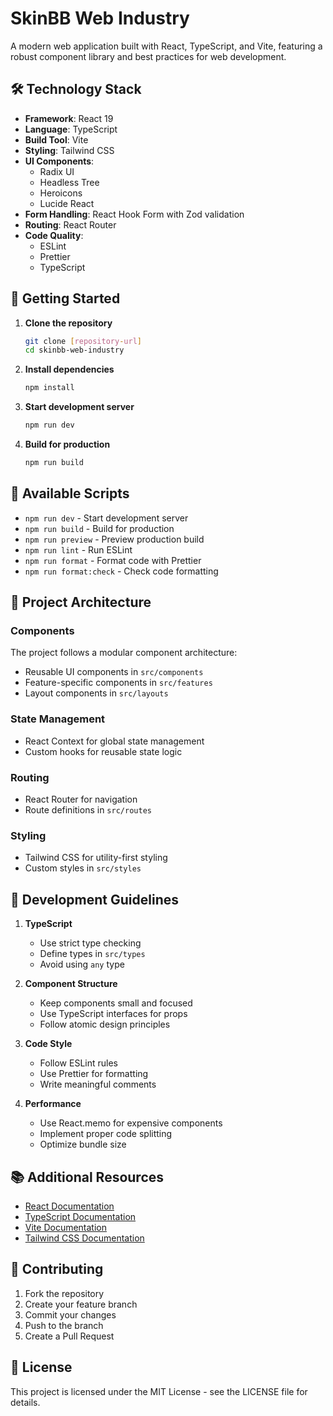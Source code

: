 # SkinBB Web Industry

A modern web application built with React, TypeScript, and Vite, featuring a robust component library and best practices for web development.

## 🛠️ Technology Stack

- **Framework**: React 19
- **Language**: TypeScript
- **Build Tool**: Vite
- **Styling**: Tailwind CSS
- **UI Components**:
  - Radix UI
  - Headless Tree
  - Heroicons
  - Lucide React
- **Form Handling**: React Hook Form with Zod validation
- **Routing**: React Router
- **Code Quality**:
  - ESLint
  - Prettier
  - TypeScript

## 🚀 Getting Started

1. **Clone the repository**

   ```bash
   git clone [repository-url]
   cd skinbb-web-industry
   ```

2. **Install dependencies**

   ```bash
   npm install
   ```

3. **Start development server**

   ```bash
   npm run dev
   ```

4. **Build for production**
   ```bash
   npm run build
   ```

## 📝 Available Scripts

- `npm run dev` - Start development server
- `npm run build` - Build for production
- `npm run preview` - Preview production build
- `npm run lint` - Run ESLint
- `npm run format` - Format code with Prettier
- `npm run format:check` - Check code formatting

## 🎨 Project Architecture

### Components

The project follows a modular component architecture:

- Reusable UI components in `src/components`
- Feature-specific components in `src/features`
- Layout components in `src/layouts`

### State Management

- React Context for global state management
- Custom hooks for reusable state logic

### Routing

- React Router for navigation
- Route definitions in `src/routes`

### Styling

- Tailwind CSS for utility-first styling
- Custom styles in `src/styles`

## 🔧 Development Guidelines

1. **TypeScript**

   - Use strict type checking
   - Define types in `src/types`
   - Avoid using `any` type

2. **Component Structure**

   - Keep components small and focused
   - Use TypeScript interfaces for props
   - Follow atomic design principles

3. **Code Style**

   - Follow ESLint rules
   - Use Prettier for formatting
   - Write meaningful comments

4. **Performance**
   - Use React.memo for expensive components
   - Implement proper code splitting
   - Optimize bundle size

## 📚 Additional Resources

- [React Documentation](https://react.dev)
- [TypeScript Documentation](https://www.typescriptlang.org/docs)
- [Vite Documentation](https://vitejs.dev/guide)
- [Tailwind CSS Documentation](https://tailwindcss.com/docs)

## 🤝 Contributing

1. Fork the repository
2. Create your feature branch
3. Commit your changes
4. Push to the branch
5. Create a Pull Request

## 📄 License

This project is licensed under the MIT License - see the LICENSE file for details.
